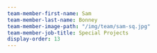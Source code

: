 ```yaml
---
team-member-first-name: Sam
team-member-last-name: Bonney
team-member-image-path: "/img/team/sam-sq.jpg"
team-member-job-title: Special Projects
display-order: 13
---
```

